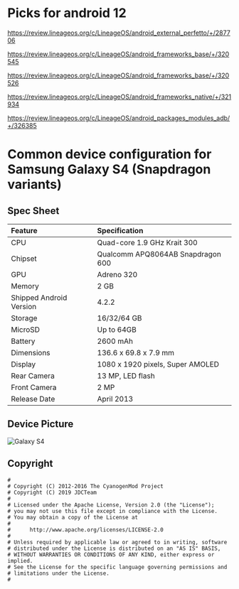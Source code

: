 # Picks for android 12

https://review.lineageos.org/c/LineageOS/android_external_perfetto/+/287706


https://review.lineageos.org/c/LineageOS/android_frameworks_base/+/320545 


https://review.lineageos.org/c/LineageOS/android_frameworks_base/+/320526


https://review.lineageos.org/c/LineageOS/android_frameworks_native/+/321934


https://review.lineageos.org/c/LineageOS/android_packages_modules_adb/+/326385


# Common device configuration for Samsung Galaxy S4 (Snapdragon variants)

## Spec Sheet

| Feature                 | Specification                     |
| :---------------------- | :-------------------------------- |
| CPU                     | Quad-core 1.9 GHz Krait 300       |
| Chipset                 | Qualcomm APQ8064AB Snapdragon 600 |
| GPU                     | Adreno 320                        |
| Memory                  | 2 GB                              |
| Shipped Android Version | 4.2.2                             |
| Storage                 | 16/32/64 GB                       |
| MicroSD                 | Up to 64GB                        |
| Battery                 | 2600 mAh                          |
| Dimensions              | 136.6 x 69.8 x 7.9 mm             |
| Display                 | 1080 x 1920 pixels, Super AMOLED  |
| Rear Camera             | 13 MP, LED flash                  |
| Front Camera            | 2 MP                              |
| Release Date            | April 2013                        |

## Device Picture

![Galaxy S4](http://cdn2.gsmarena.com/vv/pics/samsung/samsung-galaxy-s-4-i9500-black-mist.jpg "Galaxy S4")

## Copyright

```
#
# Copyright (C) 2012-2016 The CyanogenMod Project
# Copyright (C) 2019 JDCTeam
#
# Licensed under the Apache License, Version 2.0 (the "License");
# you may not use this file except in compliance with the License.
# You may obtain a copy of the License at
#
#      http://www.apache.org/licenses/LICENSE-2.0
#
# Unless required by applicable law or agreed to in writing, software
# distributed under the License is distributed on an "AS IS" BASIS,
# WITHOUT WARRANTIES OR CONDITIONS OF ANY KIND, either express or implied.
# See the License for the specific language governing permissions and
# limitations under the License.
#

